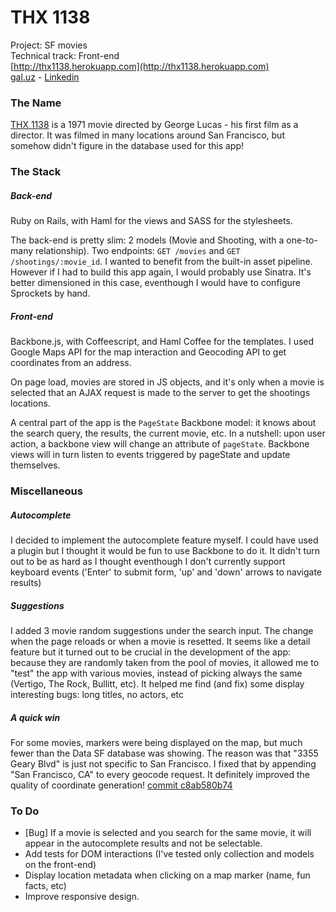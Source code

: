 # THX 1138

Project: SF movies  
Technical track: Front-end  
[http://thx1138.herokuapp.com](http://thx1138.herokuapp.com)  
[gal.uz](http://gal.uz) - [Linkedin](http://www.linkedin.com/in/guillaumegaluz)   

### The Name

[THX 1138](http://en.wikipedia.org/wiki/THX_1138) is a 1971 movie directed by George Lucas - his first film as a director. It was filmed in many locations around San Francisco, but somehow didn't figure in the database used for this app!

### The Stack

##### Back-end
Ruby on Rails, with Haml for the views and SASS for the stylesheets.

The back-end is pretty slim: 2 models (Movie and Shooting, with a one-to-many relationship). Two endpoints: `GET /movies` and `GET /shootings/:movie_id`.
I wanted to benefit from the built-in asset pipeline. However if I had to build this app again, I would probably use Sinatra. It's better dimensioned in this case, eventhough I would have to configure Sprockets by hand.

##### Front-end
Backbone.js, with Coffeescript, and Haml Coffee for the templates. I used Google Maps API for the map interaction and Geocoding API to get coordinates from an address. 

On page load, movies are stored in JS objects, and it's only when a movie is selected that an AJAX request is made to the server to get the shootings locations.

A central part of the app is the `PageState` Backbone model: it knows about the search query, the results, the current movie, etc. In a nutshell: upon user action, a backbone view will change an attribute of `pageState`. Backbone views will in turn listen to events triggered by pageState and update themselves.

### Miscellaneous

##### Autocomplete

I decided to implement the autocomplete feature myself. I could have used a plugin but I thought it would be fun to use Backbone to do it. It didn't turn out to be as hard as I thought eventhough I don't currently support keyboard events ('Enter' to submit form, 'up' and 'down' arrows to navigate results)

##### Suggestions

I added 3 movie random suggestions under the search input. The change when the page reloads or when a movie is resetted. It seems like a detail feature but it turned out to be crucial in the development of the app: because they are randomly taken from the pool of movies, it allowed me to "test" the app with various movies, instead of picking always the same (Vertigo, The Rock, Bullitt, etc). It helped me find (and fix) some display interesting bugs: long titles, no actors, etc

##### A quick win

For some movies, markers were being displayed on the map, but much fewer than the Data SF database was showing. The reason was that "3355 Geary Blvd" is just not specific to San Francisco. I fixed that by appending "San Francisco, CA" to every geocode request. It definitely improved the quality of coordinate generation! [commit c8ab580b74](https://github.com/guillaumegaluz/thx1138/commit/c8ab580b742663cb862e7301014c8e44196a71a8)

### To Do

- [Bug] If a movie is selected and you search for the same movie, it will appear in the autocomplete results and not be selectable.
- Add tests for DOM interactions (I've tested only collection and models on the front-end)
- Display location metadata when clicking on a map marker (name, fun facts, etc)
- Improve responsive design.

